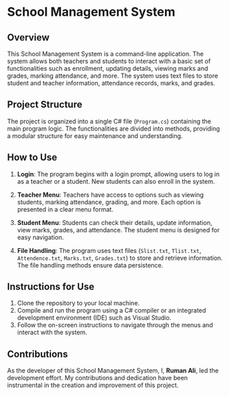 # School Management System

## Overview
This School Management System is a command-line application. The system allows both teachers and students to interact with a basic set of functionalities such as enrollment, updating details, viewing marks and grades, marking attendance, and more. The system uses text files to store student and teacher information, attendance records, marks, and grades.

## Project Structure
The project is organized into a single C# file (`Program.cs`) containing the main program logic. The functionalities are divided into methods, providing a modular structure for easy maintenance and understanding.

## How to Use
1. **Login**: The program begins with a login prompt, allowing users to log in as a teacher or a student. New students can also enroll in the system.

2. **Teacher Menu**: Teachers have access to options such as viewing students, marking attendance, grading, and more. Each option is presented in a clear menu format.

3. **Student Menu**: Students can check their details, update information, view marks, grades, and attendance. The student menu is designed for easy navigation.

4. **File Handling**: The program uses text files (`Slist.txt`, `Tlist.txt`, `Attendence.txt`, `Marks.txt`, `Grades.txt`) to store and retrieve information. The file handling methods ensure data persistence.

## Instructions for Use
1. Clone the repository to your local machine.
2. Compile and run the program using a C# compiler or an integrated development environment (IDE) such as Visual Studio.
3. Follow the on-screen instructions to navigate through the menus and interact with the system.

## Contributions
As the developer of this School Management System, I, **Ruman Ali**, led the development effort. My contributions and dedication have been instrumental in the creation and improvement of this project.

